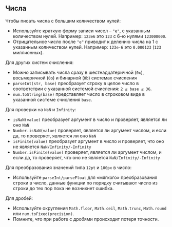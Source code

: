 ## Числа

Чтобы писать числа с большим количеством нулей:

<ul>
<li>Используйте краткую форму записи чисел – <code>"e"</code>, с указанным количеством нулей. Например: <code>123e6</code> это <code>123</code> с 6-ю нулями <code>123000000</code>.</li>
<li>Отрицательное число после <code>"e"</code> приводит к делению числа на 1 с указанным количеством нулей. Например: <code>123e-6</code> это <code>0.000123</code> (<code>123</code> миллионных).</li>
</ul>

Для других систем счисления:

<ul>
<li>Можно записывать числа сразу в шестнадцатеричной (<code>0x</code>), восьмеричной (<code>0o</code>) и бинарной (<code>0b</code>) системах счисления</li>
<li><code>parseInt(str, base)</code> преобразует строку в целое число в соответствии с указанной системой счисления: <code>2 ≤ base ≤ 36</code>.</li>
<li><code>num.toString(base)</code> представляет число в строковом виде в указанной системе счисления <code>base</code>.</li>
</ul>

<p>Для проверки на <code>NaN</code> и <code>Infinity</code>:</p>

<ul>
<li><code>isNaN(value)</code> преобразует аргумент в число и проверяет, является ли оно <code>NaN</code></li>
<li><code>Number.isNaN(value)</code> проверяет, является ли аргумент числом, и если да, то проверяет, является ли оно <code>NaN</code></li>
<li><code>isFinite(value)</code> преобразует аргумент в число и проверяет, что оно не является <code>NaN/Infinity/-Infinity</code></li>
<li><code>Number.isFinite(value)</code> проверяет, является ли аргумент числом, и если да, то проверяет, что оно не является <code>NaN/Infinity/-Infinity</code></li>
</ul>

<p>Для преобразования значений типа <code>12pt</code> и <code>100px</code> в число:</p>

<ul>
<li>Используйте <code>parseInt/parseFloat</code> для «мягкого» преобразования строки в число, данные функции по порядку считывают число из строки до тех пор пока не возникнет ошибка.</li>
</ul>

Для дробей:

<ul>
<li>Используйте округления <code>Math.floor</code>, <code>Math.ceil</code>, <code>Math.trunc</code>, <code>Math.round</code> или <code>num.toFixed(precision)</code>.</li>
<li>Помните, что при работе с дробями происходит потеря точности.</li>
</ul>